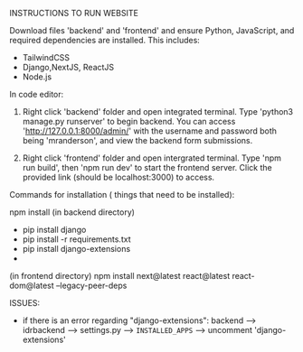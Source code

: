 INSTRUCTIONS TO RUN WEBSITE 

Download files 'backend' and 'frontend' and ensure Python, JavaScript, and required dependencies are installed.
This includes:
- TailwindCSS
- Django,NextJS, ReactJS
- Node.js

In code editor:
1. Right click 'backend' folder and open integrated terminal. Type 'python3 manage.py runserver' to begin backend.
    You can access 'http://127.0.0.1:8000/admin/' with the username and password both being 'mranderson', and view the backend form submissions.

2. Right click 'frontend' folder and open intergrated terminal. Type 'npm run build', then 'npm run dev' to start the frontend server.
    Click the provided link (should be localhost:3000) to access.


Commands for installation ( things that need to be installed):

npm install
(in backend directory) 
- pip install django
- pip install -r requirements.txt
- pip install django-extensions 
- 

(in frontend directory) npm install next@latest react@latest react-dom@latest –legacy-peer-deps


ISSUES:
- if there is an error regarding "django-extensions": backend --> idrbackend --> settings.py --> `INSTALLED_APPS` --> uncomment 'django-extensions'

